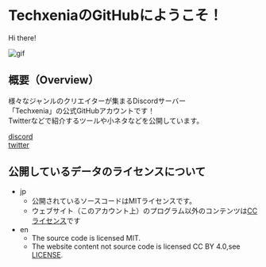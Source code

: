 # TechxeniaのGitHubにようこそ！

Hi there!

![gif](https://github.com/Techxenia/Techxenia/blob/main/material/logo.png)

## 概要（Overview）
様々なジャンルのクリエイターが集まるDiscordサーバー  
「Techxenia」の公式GitHubアカウントです！  
Twitterなどで紹介するツールや小ネタなどを公開しています。  

[discord](https://discord.com/invite/XGnyrKCJmJ)  
[twitter](https://twitter.com/techxenia_jp)

## 公開しているデータのライセンスについて
- jp
  - 公開されているソースコードはMITライセンスです。
  - ウェブサイト（このアカウント上）のプログラム以外のコンテンツは[CCライセンス](https://github.com/Techxenia/Techxenia/blob/main/profile/LICENSE.txt)です
- en
  - The source code is licensed MIT.
  - The website content not source code is licensed CC BY 4.0,see [LICENSE](https://github.com/Techxenia/Techxenia/blob/main/profile/LICENSE.txt).
  
